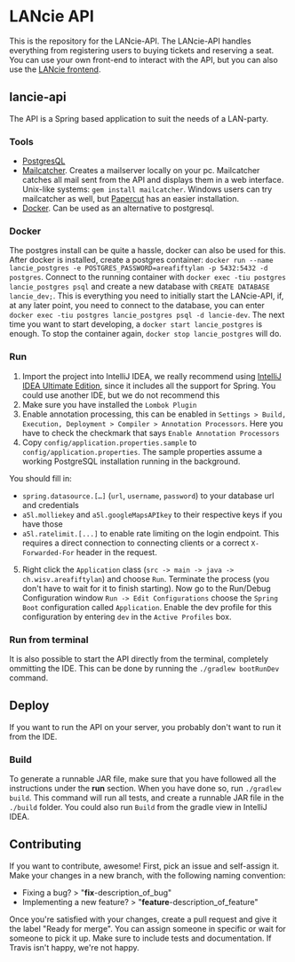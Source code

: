 # LANcie API
This is the repository for the LANcie-API. The LANcie-API handles everything from registering users to buying tickets and reserving a seat. You can use your own front-end to interact with the API, but you can also use the [LANcie frontend](https://github.com/AreaFiftyLAN/lancie-frontend).

## lancie-api
The API is a Spring based application to suit the needs of a LAN-party.

### Tools
-   [PostgresQL](https://www.postgresql.org/)
-   [Mailcatcher](https://mailcatcher.me/). Creates a mailserver locally on your pc. Mailcatcher catches all mail sent from the API and displays them in a web interface. Unix-like systems: `gem install mailcatcher`. Windows users can try mailcatcher as well, but [Papercut](https://github.com/changemakerstudios/papercut) has an easier installation. 
-   [Docker](https://www.docker.com). Can be used as an alternative to postgresql.

### Docker
The postgres install can be quite a hassle, docker can also be used for this.
After docker is installed, create a postgres container: `docker run --name lancie_postgres -e POSTGRES_PASSWORD=areafiftylan -p 5432:5432 -d postgres`.
Connect to the running container with `docker exec -tiu postgres lancie_postgres psql` and create a new database with `CREATE DATABASE lancie_dev;`.
This is everything you need to initially start the LANcie-API, if, at any later point, you need to connect to the database, you can enter `docker exec -tiu postgres lancie_postgres psql -d lancie-dev`.
The next time you want to start developing, a `docker start lancie_postgres` is enough. To stop the container again, `docker stop lancie_postgres` will do.

### Run
1.  Import the project into IntelliJ IDEA, we really recommend using [IntelliJ IDEA Ultimate Edition](https://www.jetbrains.com/idea/), since it includes all the support for Spring. You could use another IDE, but we do not recommend this
2.  Make sure you have installed the `Lombok Plugin`
3.  Enable annotation processing, this can be enabled in `Settings > Build, Execution, Deployment > Compiler > Annotation Processors`. Here you have to check the checkmark that says `Enable Annotation Processors`
4.  Copy `config/application.properties.sample` to `config/application.properties`. The sample properties assume a working PostgreSQL installation running in the background.

  You should fill in:
  - `spring.datasource.[…]` (`url`, `username`, `password`) to your database url and credentials
  - `a5l.molliekey` and `a5l.googleMapsAPIkey` to their respective keys if you have those
  - `a5l.ratelimit.[...]` to enable rate limiting on the login endpoint. This requires a direct connection to connecting clients or a correct `X-Forwarded-For` header in the request.

5.  Right click the `Application` class (`src -> main -> java -> ch.wisv.areafiftylan`) and choose `Run`. Terminate the process (you don't have to wait for it to finish starting). Now go to the Run/Debug Configuration window `Run -> Edit Configurations` choose the `Spring Boot` configuration called `Application`. Enable the dev profile for this configuration by entering `dev` in the `Active Profiles` box.

### Run from terminal
It is also possible to start the API directly from the terminal, completely ommitting the IDE. This can be done by running the `./gradlew bootRunDev` command.

## Deploy
If you want to run the API on your server, you probably don't want to run it from the IDE.

### Build
To generate a runnable JAR file, make sure that you have followed all the instructions under the **run** section. When you have done so, run `./gradlew build`. This command will run all tests, and create a runnable JAR file in the `./build` folder. You could also run `Build` from the gradle view in IntelliJ IDEA.

## Contributing
If you want to contribute, awesome! First, pick an issue and self-assign it. Make your changes in a new branch, with the following naming convention:

* Fixing a bug? > "**fix**-description\_of\_bug"
* Implementing a new feature? > "**feature**-description\_of\_feature"

Once you're satisfied with your changes, create a pull request and give it the label "Ready for merge". You can assign someone in specific or wait for someone to pick it up. Make sure to include tests and documentation. If Travis isn't happy, we're not happy.
